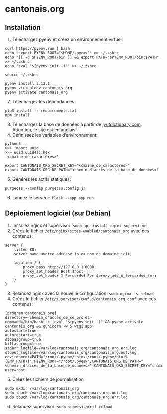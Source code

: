 # cantonais.org

## Installation
1. Téléchargez pyenv et créez un environnement virtuel:
```
curl https://pyenv.run | bash
echo 'export PYENV_ROOT="$HOME/.pyenv"' >> ~/.zshrc
echo '[[ -d $PYENV_ROOT/bin ]] && export PATH="$PYENV_ROOT/bin:$PATH"' >> ~/.zshrc
echo 'eval "$(pyenv init -)"' >> ~/.zshrc

source ~/.zshrc

pyenv install 3.12.1
pyenv virtualenv cantonais_org
pyenv activate cantonais_org
```
2. Téléchargez les dépendances:
```
pip3 install -r requirements.txt
npm install
```
3. Téléchargez la base de données à partir de [jyutdictionary.com](https://jyutdictionary.com/#download-addon). Attention, le site est en anglais!
4. Définissez les variables d’environnement:
```
python3
>>> import uuid
>>> uuid.uuid4().hex
'<chaîne_de_caractères>'

export CANTONAIS_ORG_SECRET_KEY="<chaîne_de_caractères>"
export CANTONAIS_ORG_DB_PATH="<chemin_d'accès_de_la_base_de_données>"
```
5. Générez les actifs statiques:
```
purgecss --config purgecss.config.js
```
6. Lancez le serveur: `flask --app app run`

## Déploiement logiciel (sur Debian)
1. Installez nginx et supervisor: `sudo apt install nginx supervisor`
2. Créez le fichier `/etc/nginx/sites-enabled/cantonais_org` avec ces contenus:
```
server {
    listen 80;
    server_name <votre_adresse_ip_ou_nom_de_domaine_ici>;

    location / {
        proxy_pass http://127.0.0.1:8000;
        proxy_set_header Host $host;
        proxy_set_header X-Forwarded-For $proxy_add_x_forwarded_for;
    }
}
```
3. Relancez nginx avec la nouvelle configuration: `sudo nginx -s reload`
4. Créez le fichier `/etc/supervisor/conf.d/cantonais_org.conf` avec ces contenus:
```
[program:cantonais_org]
directory=<chemin_d'accès_de_ce_projet>
command=/bin/bash -c 'eval "$(pyenv init -)" && pyenv activate cantonais_org && gunicorn -w 5 wsgi:app'
autostart=true
autorestart=true
stopasgroup=true
killasgroup=true
stderr_logfile=/var/log/cantonais_org/cantonais_org.err.log
stdout_logfile=/var/log/cantonais_org/cantonais_org.out.log
environment=PATH="/root/.pyenv/shims:/root/.pyenv/bin:%(ENV_PATH)s",PYENV_ROOT="/root/.pyenv",CANTONAIS_ORG_DB_PATH="<chemin_d'accès_de_la_base_de_données>",CANTONAIS_ORG_SECRET_KEY="chaîne_de_caractères"
user=root
```
5. Créez les fichiers de journalisation:
```
sudo mkdir /var/log/cantonais_org
sudo touch /var/log/cantonais_org/cantonais_org.out.log
sudo touch /var/log/cantonais_org/cantonais_org.err.log
```
6. Relancez supervisor: `sudo supervisorctl reload`
